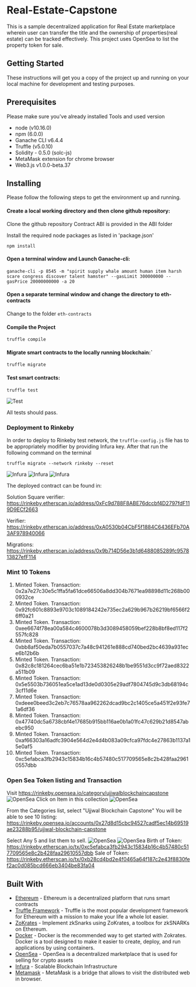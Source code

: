 # Real-Estate-Capstone
This is a sample decentralized application for Real Estate marketplace wherein user can transfer the title and the ownership of properties(real estate) can be tracked effectively. This project uses OpenSea to list the property token for sale.

## Getting Started

These instructions will get you a copy of the project up and running on your local machine for development and testing purposes.

## Prerequisites
Please make sure you've already installed 
  Tools and  used version
*   node (v10.16.0)
*   npm  (6.0.0)
*   Ganache CLI v6.4.4
*   Truffle (v5.0.10)
*   Solidity - 0.5.0 (solc-js)
*   MetaMask extension for chrome browser
*   Web3.js v1.0.0-beta.37

## Installing
Please follow the following steps to get the environment up and running.

#### Create a local working directory and then  clone github repository:

Clone the github repository
Contract ABI is provided in the ABI folder

Install the required node packages as listed in 'package.json'
```
npm install
```

#### Open a terminal window and Launch Ganache-cli:
```
ganache-cli -p 8545 -m "spirit supply whale amount human item harsh scare congress discover talent hamster" --gasLimit 300000000 --gasPrice 20000000000 -a 20

```
#### Open a separate terminal window and change the directory to eth-contracts
Change to the folder ```eth-contracts``` 


#### Compile the Project 
```
truffle compile
```

#### Migrate smart contracts to the locally running blockchain:` 
```
truffle migrate
```

#### Test smart contracts:
```
truffle test 
```
![Test](images/testing_capture.png)

All tests should pass.


### Deployment to Rinkeby

In order to deploy to Rinkeby test network, the `truffle-config.js` file has to be appropriately modifier by providing Infura key.
After that run the following command on the terminal
```
truffle migrate --network rinkeby --reset
```
![Infura](images/Infura1.png)
![Infura](images/Infura2.png)
![Infura](images/Infura3.png)

The deployed contract can be found in:

Solution Square verifier: https://rinkeby.etherscan.io/address/0xFc9d788F8ABE76dccbf4D2797fdF119D9ECf2663 

Verifier: https://rinkeby.etherscan.io/address/0xA0530b04CbF5f1884C6436EFb70A3AF978940066

Migrations: https://rinkeby.etherscan.io/address/0x9b714D56e3b1d6488085289fc957813827efF114



### Mint 10 Tokens

1) Minted Token. Transaction: 0x2a7e27c30e5c1ffa5fa61dce66506a8dd304b7671ea98898d11c268b000932ce
2) Minted Token. Transaction: 0x92fc601c8893e9703c1089184242e735ec2a629b967b26219bf6566f26ff0a21
3) Minted Token. Transaction: 0xee6674f78ea00a584c4600078b3d3089458059bef228b8bf8ed117f2557fc828
4) Minted Token. Transaction: 0xbb8af50eda7b0557037c7a48c941261e888cd740bed2bc4639a931ece6b12b6b
5) Minted Token. Transaction: 0x82c8c181264cec6ba51e1b723453826248b1be9551d3cc9f72aed8322a511b09
6) Minted Token. Transaction: 0x5e5503b736051ea5ce1ad13de0d0305e29adf7804745d9c3db68194c3cf11d6e
7) Minted Token. Transaction: 0xdeee0beed3c2eb7c76578aa962262dcad9bc2c1405ce5a451f2e93fe71a6df36
8) Minted Token. Transaction: 0x47740dc5a6738cbf4e17685b915bb116ae0b1a01fc47c629b21d8547abebc950
9) Minted Token. Transaction: 0xaf66303a16adfc3904e564d2e4d4b083a09cfca97fdc4e27863b1137a15e0af5 
10) Minted Token. Transaction: 0xc5efabca3fb2943c15834b16c4b57480c517709565e8c2b428faa29610557dbb

### Open Sea Token listing and Transaction
Visit https://rinkeby.opensea.io/category/ujjwalblockchaincapstone
![OpenSea](images/OpenSea.png)
Click on Item in this collection
![OpenSea](images/OpenSea2.png)

From the Categories list, select "Ujjwal Blockchain Capstone"
You will be able to see 10 listing: https://rinkeby.opensea.io/accounts/0x27d8d15cbc94527cadf5ec14b69519ae23288b95/ujjwal-blockchain-capstone

Select Any 5 and list them to sell.
![OpenSea](images/OpenSea3.png)
![OpenSea](images/OpenSea4.png)
Birth of Token: https://rinkeby.etherscan.io/tx/0xc5efabca3fb2943c15834b16c4b57480c517709565e8c2b428faa29610557dbb
Sale of Token: https://rinkeby.etherscan.io/tx/0xb28cd4bd2e4f0465a64f187c2e43f8830fef2ac0d085bcd666eb3404be83fa04


## Built With

* [Ethereum](https://www.ethereum.org/) - Ethereum is a decentralized platform that runs smart contracts
* [Truffle Framework](http://truffleframework.com/) - Truffle is the most popular development framework for Ethereum with a mission to make your life a whole lot easier.
* [ZoKrates](https://github.com/Zokrates/ZoKrates) - Implement zkSnarks using ZoKrates, a toolbox for zkSNARKs on Ethereum.
* [Docker](https://docs.docker.com/install/) - Docker is the recommended way to get started with Zokrates. Docker is a tool designed to make it easier to create, deploy, and run applications by using containers.
* [OpenSea](https://docs.opensea.io/docs) - OpenSea is a decentralized marketplace that is used for selling for crypto assets
* [Infura](https://infura.io/) - Scalable Blockchain Infrastructure
* [Metamask](https://metamask.io/) - MetaMask is a bridge that allows to visit the distributed web in browser.

